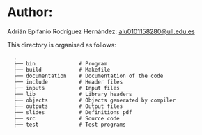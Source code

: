 # Author:
Adrián Epifanio Rodríguez Hernández: alu0101158280@ull.edu.es


This directory is organised as follows:

      .
      ├── bin              # Program 
      ├── build            # Makefile
      ├── documentation    # Documentation of the code 
      ├── include          # Header files
      ├── inputs           # Input files 
      ├── lib              # Library headers
      ├── objects          # Objects generated by compiler
      ├── outputs          # Output files 
      ├── slides           # Definitions pdf
      ├── src              # Source code
      ├── test             # Test programs
